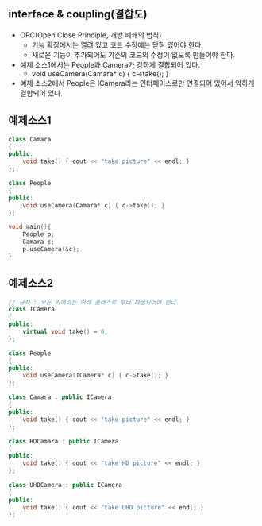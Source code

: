 ## interface & coupling(결합도)
* OPC(Open Close Principle, 개방 폐쇄의 법칙)
  * 기능 확장에서는 열려 있고 코드 수정에는 닫혀 있어야 한다.
  * 새로운 기능이 추가되어도 기존의 코드의 수정이 없도록 만들어야 한다.
* 예제 소스1에서는 People과 Camera가 강하게 결합되어 있다.
  * void useCamera(Camara* c) { c->take(); }
* 예제 소스2에서 People은 ICamera라는 인터페이스로만 연결되어 있어서 약하게 결합되어 있다.

## 예제소스1
```c++
class Camara
{
public:
    void take() { cout << "take picture" << endl; }
};

class People
{
public:
    void useCamera(Camara* c) { c->take(); }
};

void main(){
    People p;
    Camara c;
    p.useCamera(&c);
}
```

## 예제소스2
```c++
// 규칙 : 모든 카메라는 아래 클래스로 부터 파생되어야 한다.
class ICamera
{
public:
    virtual void take() = 0;
};

class People
{
public:
    void useCamera(ICamera* c) { c->take(); }
};

class Camara : public ICamera
{
public:
    void take() { cout << "take picture" << endl; }
};

class HDCamara : public ICamera
{
public:
    void take() { cout << "take HD picture" << endl; }
};

class UHDCamera : public ICamera
{
public:
    void take() { cout << "take UHD picture" << endl; }
};

```